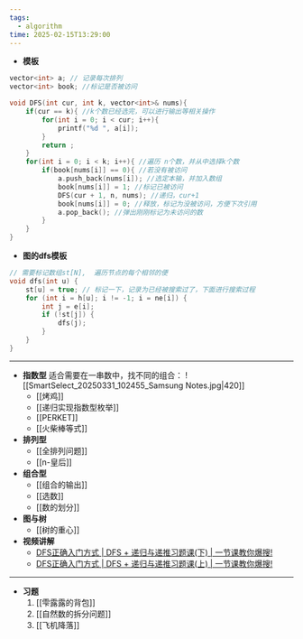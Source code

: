 ```yaml
---
tags:
  - algorithm
time: 2025-02-15T13:29:00
---
```

- **模板**
``` Cpp
vector<int> a; // 记录每次排列 
vector<int> book; //标记是否被访问 

void DFS(int cur, int k, vector<int>& nums){
    if(cur == k){ //k个数已经选完，可以进行输出等相关操作 
        for(int i = 0; i < cur; i++){
			printf("%d ", a[i]);
		} 
        return ;
    }
    for(int i = 0; i < k; i++){ //遍历 n个数，并从中选择k个数 
        if(book[nums[i]] == 0){ //若没有被访问
            a.push_back(nums[i]); //选定本输，并加入数组 
            book[nums[i]] = 1; //标记已被访问 
            DFS(cur + 1, n, nums); //递归，cur+1 
            book[nums[i]] = 0; //释放，标记为没被访问，方便下次引用 
            a.pop_back(); //弹出刚刚标记为未访问的数
        }
    }
}
```
- **图的dfs模板**
```cpp
// 需要标记数组st[N],  遍历节点的每个相邻的便
void dfs(int u) {
   	st[u] = true; // 标记一下，记录为已经被搜索过了，下面进行搜索过程
   	for (int i = h[u]; i != -1; i = ne[i]) {
       	int j = e[i];
       	if (!st[j]) {
           	dfs(j);
       	}
   	}
}
```
---
- **指数型**
	适合需要在一串数中，找不同的组合：
	![[SmartSelect_20250331_102455_Samsung Notes.jpg|420]]
	- [[烤鸡]]
	- [[递归实现指数型枚举]]
	- [[PERKET]]
	- [[火柴棒等式]]
- **排列型**
	- [[全排列问题]]
	- [[n-皇后]]
- **组合型**
	- [[组合的输出]]
	- [[选数]]
	- [[数的划分]]
- **图与树**
	- [[树的重心]]
- **视频讲解**
	- [DFS正确入门方式 | DFS + 递归与递推习题课(下) | 一节课教你爆搜!](https://www.bilibili.com/video/BV1vy4y1Z7b2?spm_id_from=333.788.videopod.sections&vd_source=3d2791294cba8bd1dc5967d7f4d7dbcd)
	- [DFS正确入门方式 | DFS + 递归与递推习题课(上) | 一节课教你爆搜!](https://www.bilibili.com/video/BV1N24y1W7q4?spm_id_from=333.788.videopod.sections&vd_source=3d2791294cba8bd1dc5967d7f4d7dbcd)
---
- **习题**
	1. [[雫露露的背包]]
	2. [[自然数的拆分问题]]
	3. [[飞机降落]]